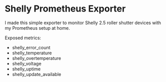 # Shelly Prometheus Exporter

I made this simple exporter to monitor Shelly 2.5 roller shutter devices with my Prometheus setup at home.

Exposed metrics:
* shelly_error_count
* shelly_temperature
* shelly_overtemperature
* shelly_voltage
* shelly_uptime
* shelly_update_available